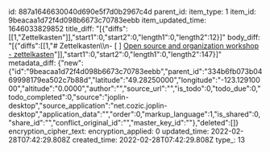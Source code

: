 id: 887a1646630040d690e5f7d0b2967c4d
parent_id: 
item_type: 1
item_id: 9beacaa1d72f4d098b6673c70783eebb
item_updated_time: 1646033829852
title_diff: "[{\"diffs\":[[1,\"Zettelkasten\"]],\"start1\":0,\"start2\":0,\"length1\":0,\"length2\":12}]"
body_diff: "[{\"diffs\":[[1,\"# Zettelkasten\\\n- [ ] [Open source and organization workshop - zettelkasten](https://klemet.github.io/Workshop-Organization-EN/07-zettelkasten.html)\"]],\"start1\":0,\"start2\":0,\"length1\":0,\"length2\":147}]"
metadata_diff: {"new":{"id":"9beacaa1d72f4d098b6673c70783eebb","parent_id":"334b6fb073b0469998179ea502c7b88d","latitude":"49.28250000","longitude":"-123.12910000","altitude":"0.0000","author":"","source_url":"","is_todo":0,"todo_due":0,"todo_completed":0,"source":"joplin-desktop","source_application":"net.cozic.joplin-desktop","application_data":"","order":0,"markup_language":1,"is_shared":0,"share_id":"","conflict_original_id":"","master_key_id":""},"deleted":[]}
encryption_cipher_text: 
encryption_applied: 0
updated_time: 2022-02-28T07:42:29.808Z
created_time: 2022-02-28T07:42:29.808Z
type_: 13
